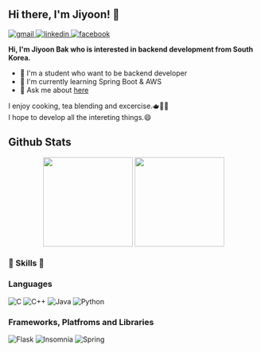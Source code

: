 ## Hi there, I'm Jiyoon! 👋

<div>
  <a href="mailto:wldbs204@gmail.com target="_blank>
    <img src=https://img.shields.io/badge/Gmail-D14836?style=for-the-badge&logo=gmail&logoColor=white alt=gmail />
  </a>
  <a href="https://www.linkedin.com/in/g0ya41/" target="_blank">
    <img src=https://img.shields.io/badge/linkedin-%231E77B5.svg?&style=for-the-badge&logo=linkedin&logoColor=white alt=linkedin />
  </a>
  <a href="https://www.facebook.com/MkaidgiC/" target="_blank">
    <img src=https://img.shields.io/badge/jiyoon-%232E87FB.svg?&style=for-the-badge&logo=facebook&logoColor=white alt=facebook />
  </a>
</div> 

**Hi, I'm Jiyoon Bak who is interested in backend development from South Korea.**
- 🔭 I'm a student who want to be backend developer
- 🌱 I'm currently learning Spring Boot & AWS
- 💬 Ask me about [here](mailto:wldbs204@gmail.com)

<p> I enjoy cooking, tea blending and excercise.🫖🏃‍♀️ <br>
I hope to develop all the intereting things.😄</p>

## Github Stats  
<div align="center">
  <a>
    <img align="center" height=180 src="https://github-readme-stats.vercel.app/api?username=jiy00nn&hide=contribs&show_icons=true&count_private=true&hide_border=true&theme=nord" />
  </a>
  <a>
    <img align="center" height=180 src="https://github-readme-stats.vercel.app/api/top-langs/?username=jiy00nn&layout=compact&hide_border=true&theme=nord" />
  </a>
</div>  

### 🤘 Skills 🤘
### Languages
![C](https://img.shields.io/badge/c-%2300599C.svg?style=for-the-badge&logo=c&logoColor=white) ![C++](https://img.shields.io/badge/c++-%2300599C.svg?style=for-the-badge&logo=c%2B%2B&logoColor=white) ![Java](https://img.shields.io/badge/java-%23ED8B00.svg?style=for-the-badge&logo=java&logoColor=white) ![Python](https://img.shields.io/badge/python-3670A0?style=for-the-badge&logo=python&logoColor=ffdd54)
### Frameworks, Platfroms and Libraries
![Flask](https://img.shields.io/badge/flask-%23000.svg?style=for-the-badge&logo=flask&logoColor=white) ![Insomnia](https://img.shields.io/badge/Insomnia-black?style=for-the-badge&logo=insomnia&logoColor=5849BE) ![Spring](https://img.shields.io/badge/spring-%236DB33F.svg?style=for-the-badge&logo=spring&logoColor=white)

<!--
**jiy00nn/jiy00nn** is a ✨ _special_ ✨ repository because its `README.md` (this file) appears on your GitHub profile.

Here are some ideas to get you started:

- 🔭 I’m currently working on ...
- 🌱 I’m currently learning ...
- 👯 I’m looking to collaborate on ...
- 🤔 I’m looking for help with ...
- 💬 Ask me about ...
- 📫 How to reach me: ...
- 😄 Pronouns: ...
- ⚡ Fun fact: ...
-->
